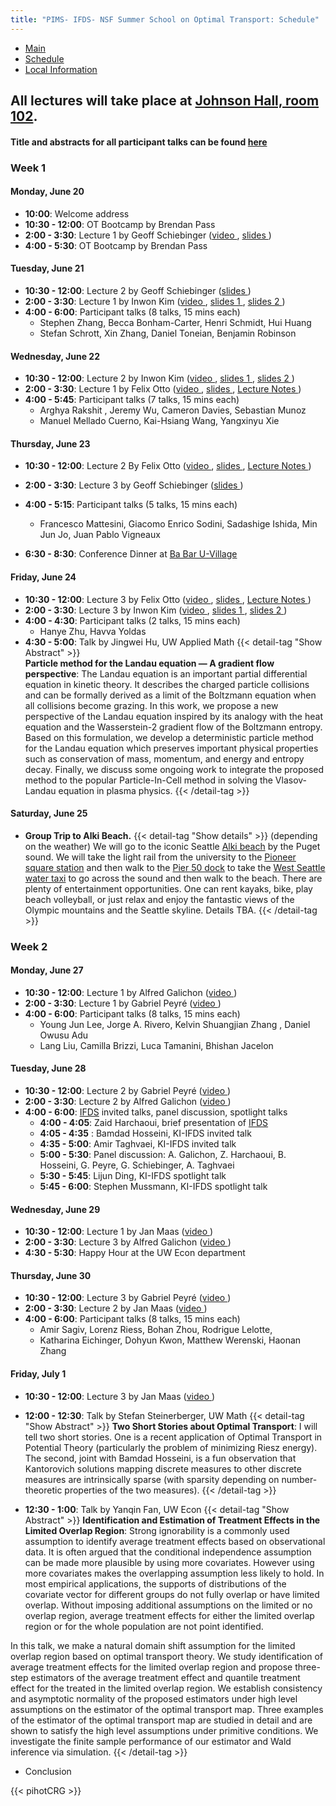 ```yaml
---
title: "PIMS- IFDS- NSF Summer School on Optimal Transport: Schedule"
---
```


<ul class="nav nav-pills">
  <li class="nav-item">
    <a class="nav-link" aria-current="page" href="../">Main</a>
  </li>
  <li class="nav-item">
    <a class="nav-link active" href="#">Schedule</a>
  </li>
  <li class="nav-item">
    <a class="nav-link" href="../localinfo">Local Information</a>
  </li>
</ul>


## All lectures will take place at [Johnson Hall, room 102](http://uw.edu/maps/?jhn).

#### Title and abstracts for all participant talks can be found [here](participant-abstracts.pdf) 

### Week 1

#### Monday, June 20

  * **10:00**: Welcome address
  * **10:30 - 12:00**: OT Bootcamp by Brendan Pass
  * **2:00 - 3:30**: Lecture 1 by Geoff
    Schiebinger ([video <i class="fas fa-video"></i>](https://mathtube.org/lecture/video/towards-mathematical-theory-developmental-biology-lecture-1), [slides <i class="fas fa-file-pdf"></i>](Schiebinger-2022-06-28-full.pdf))
  * **4:00 - 5:30**: OT Bootcamp by Brendan Pass

#### Tuesday, June 21
  
  * **10:30 - 12:00**: Lecture 2 by Geoff Schiebinger ([slides <i class="fas fa-file-pdf"></i>](Schiebinger-2022-06-28-full.pdf))
  * **2:00 - 3:30**: Lecture 1 by Inwon Kim ([video <i class="fas fa-video"></i>](https://mathtube.org/lecture/video/recent-results-interface-motions-framework-optimal-transport-lecture-1), [slides 1 <i class="fas fa-file-pdf"></i>](InwonKim-2022-06-22.pdf), [slides 2 <i class="fas fa-file-pdf"></i>](InwonKim-2022-06-26.pdf))
  * **4:00 - 6:00**: Participant talks (8 talks, 15 mins each)
    * Stephen Zhang, Becca Bonham-Carter, Henri Schmidt, Hui Huang
    * Stefan Schrott, Xin Zhang, Daniel Toneian, Benjamin Robinson



#### Wednesday, June 22

  * **10:30 - 12:00**: Lecture 2 by Inwon
    Kim ([video <i class="fas fa-video"></i>](https://mathtube.org/lecture/video/recent-results-interface-motions-framework-optimal-transport-lecture-2), [slides 1 <i class="fas fa-file-pdf"></i>](InwonKim-2022-06-22.pdf), [slides 2 <i class="fas fa-file-pdf"></i>](InwonKim-2022-06-26.pdf))
  * **2:00 - 3:30**: Lecture 1 by Felix
    Otto ([video <i class="fas fa-video"></i>](https://mathtube.org/lecture/video/variational-approach-regularity-theory-optimal-transportation-lecture-1), [slides <i class="fas fa-file-pdf"></i>](FelixOtto-2022-06-24.pdf), [Lecture Notes <i class="fas fa-file-pdf"></i>](FelixOtto-2022-06-22-Notes.pdf))
  * **4:00 - 5:45**: Participant talks (7 talks, 15 mins each)
    * Arghya Rakshit , Jeremy Wu, Cameron Davies, Sebastian Munoz
    * Manuel Mellado Cuerno, Kai-Hsiang Wang, Yangxinyu Xie 
   



#### Thursday, June 23

  * **10:30 - 12:00**: Lecture 2 By Felix
    Otto ([video <i class="fas fa-video"></i>](https://mathtube.org/lecture/video/variational-approach-regularity-theory-optimal-transportation-lecture-2), [slides <i class="fas fa-file-pdf"></i>](FelixOtto-2022-06-24.pdf), [Lecture Notes <i class="fas fa-file-pdf"></i>](FelixOtto-2022-06-22-Notes.pdf))
  * **2:00 - 3:30**: Lecture 3 by Geoff Schiebinger ([slides <i class="fas fa-file-pdf"></i>](Schiebinger-2022-06-28-full.pdf))
  * **4:00 - 5:15**: Participant talks (5 talks, 15 mins each)
    * Francesco Mattesini, Giacomo Enrico Sodini, Sadashige Ishida, Min Jun Jo, Juan Pablo Vigneaux 

  * **6:30 - 8:30**: Conference Dinner at [Ba Bar U-Village](https://goo.gl/maps/eYS1jjcUWxxUu6e26) 

#### Friday, June 24

  * **10:30 - 12:00**: Lecture 3 by Felix
    Otto ([video <i class="fas fa-video"></i>](https://mathtube.org/lecture/video/variational-approach-regularity-theory-optimal-transportation-lecture-3), [slides <i class="fas fa-file-pdf"></i>](FelixOtto-2022-06-24.pdf), [Lecture Notes <i class="fas fa-file-pdf"></i>](FelixOtto-2022-06-22-Notes.pdf))
  * **2:00 - 3:30**: Lecture 3 by Inwon
    Kim ([video <i class="fas fa-video"></i>](https://mathtube.org/lecture/video/recent-results-interface-motions-framework-optimal-transport-lecture-3), [slides 1 <i class="fas fa-file-pdf"></i>](InwonKim-2022-06-22.pdf), [slides 2 <i class="fas fa-file-pdf"></i>](InwonKim-2022-06-26.pdf))
  * **4:00 - 4:30**: Participant talks (2 talks, 15 mins each)
    * Hanye Zhu, Havva Yoldas 
  * **4:30 - 5:00**: Talk by Jingwei Hu, UW Applied Math
{{< detail-tag "Show Abstract" >}}  
**Particle method for the Landau equation — A gradient flow perspective**: The Landau equation is an important partial differential equation in kinetic theory. It describes the charged particle collisions and can be    formally derived as a limit of the Boltzmann equation when all collisions become grazing. In this work, we propose a new perspective of the Landau equation inspired by its analogy with the heat equation and the Wasserstein-2 gradient flow of the Boltzmann entropy. Based on this formulation, we develop a deterministic particle method for the Landau equation which preserves important physical properties such as conservation of mass, momentum, and energy and entropy decay. Finally, we discuss some ongoing work to integrate the proposed method to the popular Particle-In-Cell method in solving the Vlasov-Landau equation in plasma physics.
{{< /detail-tag >}}

#### Saturday, June 25

  * **Group Trip to Alki Beach.**
  {{< detail-tag "Show details" >}}
  (depending on the weather) We will go to the iconic Seattle [Alki beach](https://goo.gl/maps/ifTTExRMtqKqLGpE8) by the Puget sound. We will take the light rail from the university to the [Pioneer square station](https://www.soundtransit.org/ride-with-us/stops-stations/pioneer-square-station) and then walk to the [Pier 50 dock](https://goo.gl/maps/QbNgnxtyAnSsL77M8) to take the [West Seattle water taxi](https://kingcounty.gov/depts/transportation/water-taxi/west-seattle.aspx) to go across the sound and then walk to the beach. There are plenty of entertainment opportunities. One can rent kayaks, bike, play beach volleyball, or just relax and enjoy the fantastic views of the Olympic mountains and the Seattle skyline. Details TBA.
{{< /detail-tag >}}

### Week 2

#### Monday, June 27
  
  * **10:30 - 12:00**: Lecture 1 by Alfred
    Galichon ([video <i class="fas fa-video"></i>](https://mathtube.org/lecture/video/gross-substitutes-optimal-transport-and-matching-models-lecture-1))
  * **2:00 - 3:30**: Lecture 1 by Gabriel
    Peyré ([video <i class="fas fa-video"></i>](https://mathtube.org/lecture/video/optimal-transport-machine-learning-lecture-1))
  * **4:00 - 6:00**: Participant talks (8 talks, 15 mins each)
    * Young Jun Lee, Jorge A. Rivero, Kelvin Shuangjian Zhang , Daniel Owusu Adu
    * Lang Liu, Camilla Brizzi, Luca Tamanini, Bhishan Jacelon 
 

 
 

#### Tuesday, June 28
  
  * **10:30 - 12:00**: Lecture 2 by Gabriel
    Peyré ([video <i class="fas fa-video"></i>](https://mathtube.org/lecture/video/optimal-transport-machine-learning-lecture-2))
  * **2:00 - 3:30**: Lecture 2 by Alfred
    Galichon ([video <i class="fas fa-video"></i>](https://mathtube.org/lecture/video/gross-substitutes-optimal-transport-and-matching-models-lecture-2))
  * **4:00 - 6:00**: [IFDS](https://ifds.info/) invited talks, panel discussion, spotlight talks
    * **4:00 - 4:05**: Zaid Harchaoui, brief presentation of
      [IFDS](https://ifds.info)
    * **4:05 - 4:35** : Bamdad Hosseini, KI-IFDS invited talk
    * **4:35 - 5:00**: Amir Taghvaei, KI-IFDS invited talk
    * **5:00 - 5:30**: Panel discussion: A. Galichon, Z. Harchaoui, B. Hosseini, G.  Peyre, G. Schiebinger, A. Taghvaei
    * **5:30 - 5:45**: Lijun Ding, KI-IFDS spotlight talk
    * **5:45 - 6:00**: Stephen Mussmann, KI-IFDS spotlight talk

#### Wednesday, June 29
  
  * **10:30 - 12:00**: Lecture 1 by Jan
    Maas ([video <i class="fas fa-video"></i>](https://mathtube.org/lecture/video/recent-advances-dynamical-optimal-transport-lecture-1))
  * **2:00 - 3:30**: Lecture 3 by Alfred
    Galichon ([video <i class="fas fa-video"></i>](https://mathtube.org/lecture/video/gross-substitutes-optimal-transport-and-matching-models-lecture-3))
  * **4:30 - 5:30**: Happy Hour at the UW Econ department

#### Thursday, June 30
  
  * **10:30 - 12:00**: Lecture 3 by Gabriel
    Peyré ([video <i class="fas fa-video"></i>](https://mathtube.org/lecture/video/optimal-transport-machine-learning-lecture-3))
  * **2:00 - 3:30**: Lecture 2 by Jan
    Maas ([video <i class="fas fa-video"></i>](https://mathtube.org/lecture/video/recent-advances-dynamical-optimal-transport-lecture-2))
  * **4:00 - 6:00**: Participant talks (8 talks, 15 mins each)
    * Amir Sagiv, Lorenz Riess, Bohan Zhou, Rodrigue Lelotte, 
    * Katharina Eichinger, Dohyun Kwon, Matthew Werenski, Haonan Zhang

  


#### Friday, July 1
  
  * **10:30 - 12:00**: Lecture 3 by Jan
    Maas ([video <i class="fas fa-video"></i>](https://mathtube.org/lecture/video/recent-advances-dynamical-optimal-transport-lecture-3))
  * **12:00 - 12:30**: Talk by Stefan Steinerberger, UW Math
  {{< detail-tag "Show Abstract" >}}
  **Two Short Stories about Optimal Transport**: I will tell two short stories. One is a recent
application of Optimal Transport in Potential Theory
(particularly the problem of minimizing Riesz energy).
The second, joint with Bamdad Hosseini, is a fun
observation that Kantorovich solutions mapping discrete
measures to other discrete measures are intrinsically
sparse (with sparsity depending on number-theoretic
properties of the two measures).
{{< /detail-tag >}}  
  
  
  * **12:30 - 1:00**: Talk by Yanqin Fan, UW Econ
  {{< detail-tag "Show Abstract" >}}
  **Identification and Estimation of Treatment Effects in the Limited Overlap Region**:  Strong ignorability is a commonly used assumption to identify average treatment effects based on observational data. It is often argued that the conditional independence assumption can be made more plausible by using more covariates. However using more covariates makes the overlapping assumption less likely to hold. In most empirical applications, the supports of distributions of the covariate vector for different groups do not fully overlap or have limited overlap. Without imposing additional assumptions on the limited or no overlap region, average treatment effects for either the limited overlap region or for the whole population are not point identified.  

In this talk, we make a natural domain shift assumption for the limited overlap region based on optimal transport theory. We study identification of average treatment effects for the limited overlap region and propose three-step estimators of the average treatment effect and quantile treatment effect for the treated in the limited overlap region. We establish consistency and asymptotic normality of the proposed estimators under high level assumptions on the estimator of the optimal transport map. Three examples of the estimator of the optimal transport map are studied in detail and are shown to satisfy the high level assumptions under primitive conditions. We investigate the finite sample performance of our estimator and Wald inference via simulation.
{{< /detail-tag >}}
  * Conclusion

{{< pihotCRG >}}
